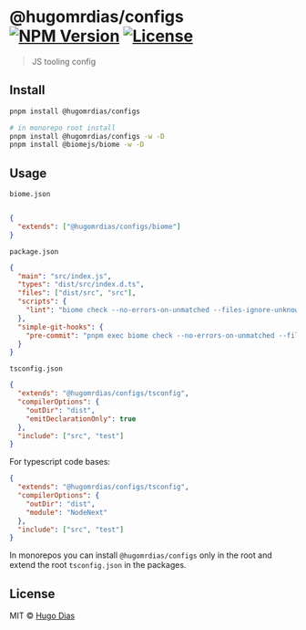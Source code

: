 # @hugomrdias/configs [![NPM Version](https://img.shields.io/npm/v/%40hugomrdias/configs.svg)](https://www.npmjs.com/package/@hugomrdias/configs) [![License](https://img.shields.io/npm/l/%40hugomrdias/configs.svg)](https://github.com/hugomrdias/iso-repo/blob/main/license)

> JS tooling config

## Install

```bash
pnpm install @hugomrdias/configs

# in monorepo root install
pnpm install @hugomrdias/configs -w -D  
pnpm install @biomejs/biome -w -D
```

## Usage

`biome.json`

```json

{
  "extends": ["@hugomrdias/configs/biome"]
}

```

`package.json`

```json
{
  "main": "src/index.js",
  "types": "dist/src/index.d.ts",
  "files": ["dist/src", "src"],
  "scripts": {
    "lint": "biome check --no-errors-on-unmatched --files-ignore-unknown=true ."
  },
  "simple-git-hooks": {
    "pre-commit": "pnpm exec biome check --no-errors-on-unmatched --files-ignore-unknown=true --staged"
  }
}
```

`tsconfig.json`

```json
{
  "extends": "@hugomrdias/configs/tsconfig",
  "compilerOptions": {
    "outDir": "dist",
    "emitDeclarationOnly": true
  },
  "include": ["src", "test"]
}
```

For typescript code bases:

```json
{
  "extends": "@hugomrdias/configs/tsconfig",
  "compilerOptions": {
    "outDir": "dist",
    "module": "NodeNext"
  },
  "include": ["src", "test"]
}
```

In monorepos you can install `@hugomrdias/configs` only in the root and extend the root `tsconfig.json` in the packages.

## License

MIT © [Hugo Dias](http://hugodias.me)
